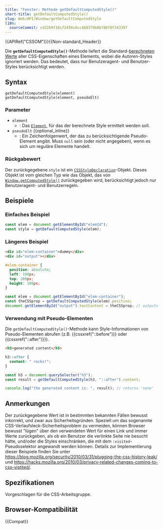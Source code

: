 ```yaml
---
title: "Fenster: Methode getDefaultComputedStyle()"
short-title: getDefaultComputedStyle()
slug: Web/API/Window/getDefaultComputedStyle
l10n:
  sourceCommit: cd22b9f18cf2450c0cc488379b8b780f0f343397
---
```


{{APIRef("CSSOM")}}{{Non-standard_Header}}

Die **`getDefaultComputedStyle()`**-Methode liefert die Standard-[berechneten Werte](/de/docs/Web/CSS/CSS_cascade/Value_processing#computed_value) aller CSS-Eigenschaften eines Elements, wobei die Autoren-Styles ignoriert werden. Das bedeutet, dass nur Benutzeragent- und Benutzer-Styles berücksichtigt werden.

## Syntax

```js-nolint
getDefaultComputedStyle(element)
getDefaultComputedStyle(element, pseudoElt)
```

### Parameter

- `element`
  - : Das [`Element`](/de/docs/Web/API/Element), für das der berechnete Style ermittelt werden soll.
- `pseudoElt` {{optional_inline}}
  - : Ein Zeichenfolgenwert, der das zu berücksichtigende Pseudo-Element angibt. Muss `null` sein (oder nicht angegeben), wenn es sich um reguläre Elemente handelt.

### Rückgabewert

Der zurückgegebene `style` ist ein [`CSSStyleDeclaration`](/de/docs/Web/API/CSSStyleDeclaration)-Objekt. Dieses Objekt ist vom gleichen Typ wie das Objekt, das von [`Window.getComputedStyle()`](/de/docs/Web/API/Window/getComputedStyle) zurückgegeben wird, berücksichtigt jedoch nur Benutzeragent- und Benutzerregeln.

## Beispiele

### Einfaches Beispiel

```js
const elem = document.getElementById("elemId");
const style = getDefaultComputedStyle(elem);
```

### Längeres Beispiel

```html
<div id="elem-container">dummy</div>
<div id="output"></div>
```

```css
#elem-container {
  position: absolute;
  left: 100px;
  top: 200px;
  height: 100px;
}
```

```js
const elem = document.getElementById("elem-container");
const theCSSprop = getDefaultComputedStyle(elem).position;
document.getElementById("output").textContent = theCSSprop; // outputs "static"
```

### Verwendung mit Pseudo-Elementen

Die `getDefaultComputedStyle()`-Methode kann Style-Informationen von Pseudo-Elementen abrufen (z.B. {{cssxref("::before")}} oder {{cssxref("::after")}}).

```html
<h3>generated content</h3>
```

```css
h3::after {
  content: " rocks!";
}
```

```js
const h3 = document.querySelector("h3");
const result = getDefaultComputedStyle(h3, "::after").content;

console.log("the generated content is: ", result); // returns 'none'
```

## Anmerkungen

Der zurückgegebene Wert ist in bestimmten bekannten Fällen bewusst inkorrekt, und zwar aus Sicherheitsgründen. Speziell um das sogenannte CSS-Verlaufsleck-Sicherheitsproblem zu vermeiden, können Browser bewusst "lügen" über den verwendeten Wert für einen Link und immer Werte zurückgeben, als ob ein Benutzer die verlinkte Seite nie besucht hätte, und/oder die Styles einschränken, die mit dem `:visited`-Pseudoselektor angewandt werden können. Details zur Implementierung dieser Beispiele finden Sie unter <https://blog.mozilla.org/security/2010/03/31/plugging-the-css-history-leak/> und <https://hacks.mozilla.org/2010/03/privacy-related-changes-coming-to-css-vistited/>.

## Spezifikationen

Vorgeschlagen für die CSS-Arbeitsgruppe.

## Browser-Kompatibilität

{{Compat}}
